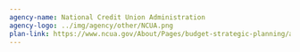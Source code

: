 ```yaml
---
agency-name: National Credit Union Administration
agency-logo: ../img/agency/other/NCUA.png
plan-link: https://www.ncua.gov/About/Pages/budget-strategic-planning/annual-plan.aspx
---
```

